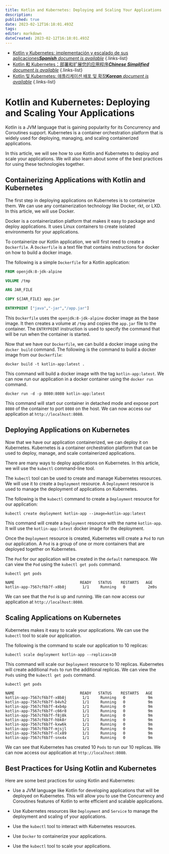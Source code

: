 ```yaml
---
title: Kotlin and Kubernetes: Deploying and Scaling Your Applications
description: 
published: true
date: 2023-02-12T16:18:01.493Z
tags: 
editor: markdown
dateCreated: 2023-02-12T16:18:01.493Z
---
```


- [Kotlin y Kubernetes: implementación y escalado de sus aplicaciones***Spanish** document is available*](/es/Knowledge-base/Kotlin/kotlin-and-kubernetes-deploying-and-scaling-your-applications)
{.links-list}
- [Kotlin 和 Kubernetes：部署和扩展您的应用程序***Chinese Simplified** document is available*](/zh/Knowledge-base/Kotlin/kotlin-and-kubernetes-deploying-and-scaling-your-applications)
{.links-list}
- [Kotlin 및 Kubernetes: 애플리케이션 배포 및 확장***Korean** document is available*](/ko/Knowledge-base/Kotlin/kotlin-and-kubernetes-deploying-and-scaling-your-applications)
{.links-list}


# Kotlin and Kubernetes: Deploying and Scaling Your Applications

Kotlin is a JVM language that is gaining popularity for its Concurrency and Coroutines support. Kubernetes is a container orchestration platform that is widely used for deploying, managing, and scaling containerized applications.

In this article, we will see how to use Kotlin and Kubernetes to deploy and scale your applications. We will also learn about some of the best practices for using these technologies together.

## Containerizing Applications with Kotlin and Kubernetes

The first step in deploying applications on Kubernetes is to containerize them. We can use any containerization technology like Docker, rkt, or LXD. In this article, we will use Docker.

Docker is a containerization platform that makes it easy to package and deploy applications. It uses Linux containers to create isolated environments for your applications.

To containerize our Kotlin application, we will first need to create a `Dockerfile`. A `Dockerfile` is a text file that contains instructions for docker on how to build a docker image.

The following is a simple `Dockerfile` for a Kotlin application:

```Dockerfile
FROM openjdk:8-jdk-alpine

VOLUME /tmp

ARG JAR_FILE

COPY ${JAR_FILE} app.jar

ENTRYPOINT ["java","-jar","/app.jar"]
```

This `Dockerfile` uses the `openjdk:8-jdk-alpine` docker image as the base image. It then creates a volume at `/tmp` and copies the `app.jar` file to the container. The `ENTRYPOINT` instruction is used to specify the command that will be run when the container is started.

Now that we have our `Dockerfile`, we can build a docker image using the `docker build` command. The following is the command to build a docker image from our `Dockerfile`:

```
docker build -t kotlin-app:latest .
```

This command will build a docker image with the tag `kotlin-app:latest`. We can now run our application in a docker container using the `docker run` command.

```
docker run -d -p 8080:8080 kotlin-app:latest
```

This command will start our container in detached mode and expose port `8080` of the container to port `8080` on the host. We can now access our application at `http://localhost:8080`.

## Deploying Applications on Kubernetes

Now that we have our application containerized, we can deploy it on Kubernetes. Kubernetes is a container orchestration platform that can be used to deploy, manage, and scale containerized applications.

There are many ways to deploy applications on Kubernetes. In this article, we will use the `kubectl` command-line tool.

The `kubectl` tool can be used to create and manage Kubernetes resources. We will use it to create a `Deployment` resource. A `Deployment` resource is used to manage the deployment of applications on Kubernetes.

The following is the `kubectl` command to create a `Deployment` resource for our application:

```
kubectl create deployment kotlin-app --image=kotlin-app:latest
```

This command will create a `Deployment` resource with the name `kotlin-app`. It will use the `kotlin-app:latest` docker image for the deployment.

Once the `Deployment` resource is created, Kubernetes will create a `Pod` to run our application. A `Pod` is a group of one or more containers that are deployed together on Kubernetes.

The `Pod` for our application will be created in the `default` namespace. We can view the `Pod` using the `kubectl get pods` command.

```
kubectl get pods

NAME                             READY   STATUS    RESTARTS   AGE
kotlin-app-7567cf6b7f-x8b8j       1/1     Running   0          2m9s
```

We can see that the `Pod` is up and running. We can now access our application at `http://localhost:8080`.

## Scaling Applications on Kubernetes

Kubernetes makes it easy to scale your applications. We can use the `kubectl` tool to scale our application.

The following is the command to scale our application to 10 replicas:

```
kubectl scale deployment kotlin-app --replicas=10
```

This command will scale our `Deployment` resource to 10 replicas. Kubernetes will create additional `Pods` to run the additional replicas. We can view the `Pods` using the `kubectl get pods` command.

```
kubectl get pods

NAME                             READY   STATUS    RESTARTS   AGE
kotlin-app-7567cf6b7f-x8b8j       1/1     Running   0          9m
kotlin-app-7567cf6b7f-b4vh2       1/1     Running   0          9m
kotlin-app-7567cf6b7f-4xb4p       1/1     Running   0          9m
kotlin-app-7567cf6b7f-c66r8       1/1     Running   0          9m
kotlin-app-7567cf6b7f-f8j8k       1/1     Running   0          9m
kotlin-app-7567cf6b7f-hbk8r       1/1     Running   0          9m
kotlin-app-7567cf6b7f-kxw6k       1/1     Running   0          9m
kotlin-app-7567cf6b7f-mjsjl       1/1     Running   0          9m
kotlin-app-7567cf6b7f-nlx89       1/1     Running   0          9m
kotlin-app-7567cf6b7f-snx4x       1/1     Running   0          9m
```

We can see that Kubernetes has created 10 `Pods` to run our 10 replicas. We can now access our application at `http://localhost:8080`.

## Best Practices for Using Kotlin and Kubernetes

Here are some best practices for using Kotlin and Kubernetes:

* Use a JVM language like Kotlin for developing applications that will be deployed on Kubernetes. This will allow you to use the Concurrency and Coroutines features of Kotlin to write efficient and scalable applications.

* Use Kubernetes resources like `Deployment` and `Service` to manage the deployment and scaling of your applications.

* Use the `kubectl` tool to interact with Kubernetes resources.

* Use `Docker` to containerize your applications.

* Use the `kubectl` tool to scale your applications.